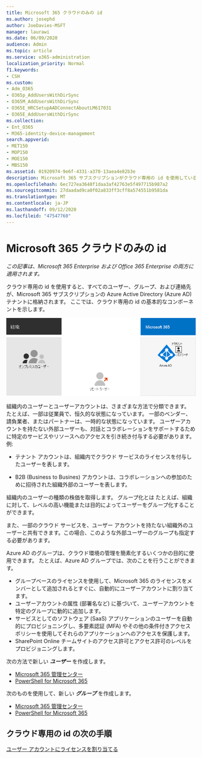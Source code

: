 ```yaml
---
title: Microsoft 365 クラウドのみの id
ms.author: josephd
author: JoeDavies-MSFT
manager: laurawi
ms.date: 06/09/2020
audience: Admin
ms.topic: article
ms.service: o365-administration
localization_priority: Normal
f1.keywords:
- CSH
ms.custom:
- Adm_O365
- O365p_AddUsersWithDirSync
- O365M_AddUsersWithDirSync
- O365E_HRCSetupAADConnectAboutLM617031
- O365E_AddUsersWithDirSync
ms.collection:
- Ent_O365
- M365-identity-device-management
search.appverid:
- MET150
- MOP150
- MOE150
- MBS150
ms.assetid: 01920974-9e6f-4331-a370-13aea4e82b3e
description: Microsoft 365 サブスクリプションがクラウド専用の id を使用しているときに、ユーザーとグループを作成する方法について説明します。
ms.openlocfilehash: 6ec727ea3648f1daa3af42763e5f497715b987a2
ms.sourcegitcommit: 27daadad9ca0f02a833ff3cff8a574551b9581da
ms.translationtype: MT
ms.contentlocale: ja-JP
ms.lasthandoff: 09/12/2020
ms.locfileid: "47547760"
---
```

# <a name="microsoft-365-cloud-only-identity"></a>Microsoft 365 クラウドのみの id

*この記事は、Microsoft 365 Enterprise および Office 365 Enterprise の両方に適用されます。*

クラウド専用の id を使用すると、すべてのユーザー、グループ、および連絡先が、Microsoft 365 サブスクリプションの Azure Active Directory (Azure AD) テナントに格納されます。 ここでは、クラウド専用の id の基本的なコンポーネントを示します。
 
![クラウド専用の id の基本コンポーネント](../media/about-microsoft-365-identity/cloud-only-identity.png)

組織内のユーザーとユーザーアカウントは、さまざまな方法で分類できます。 たとえば、一部は従業員で、恒久的な状態になっています。 一部のベンダー、請負業者、またはパートナーは、一時的な状態になっています。 ユーザーアカウントを持たない外部ユーザーも、対話とコラボレーションをサポートするために特定のサービスやリソースへのアクセスを引き続き付与する必要があります。 例:

- テナント アカウントは、組織内でクラウド サービスのライセンスを付与したユーザーを表します。

- B2B (Business to Busines) アカウントは、コラボレーションへの参加のために招待された組織外部のユーザーを表します。

組織内のユーザーの種類の株価を取得します。 グループ化とは たとえば、組織に対して、レベルの高い機能または目的によってユーザーをグループ化することができます。

また、一部のクラウド サービスを、ユーザー アカウントを持たない組織外のユーザーと共有できます。この場合、このような外部ユーザーのグループも指定する必要があります。

Azure AD のグループは、クラウド環境の管理を簡素化するいくつかの目的に使用できます。 たとえば、Azure AD グループでは、次のことを行うことができます。

- グループベースのライセンスを使用して、Microsoft 365 のライセンスをメンバーとして追加されるとすぐに、自動的にユーザーアカウントに割り当てます。
- ユーザーアカウントの属性 (部署名など) に基づいて、ユーザーアカウントを特定のグループに動的に追加します。
- サービスとしてのソフトウェア (SaaS) アプリケーションのユーザーを自動的にプロビジョニングし、多要素認証 (MFA) やその他の条件付きアクセスポリシーを使用してそれらのアプリケーションへのアクセスを保護します。
- SharePoint Online チームサイトのアクセス許可とアクセス許可のレベルをプロビジョニングします。

次の方法で新しい ***ユーザー*** を作成します。

- [Microsoft 365 管理センター](https://docs.microsoft.com/office365/admin/add-users/add-users)
- [PowerShell for Microsoft 365](create-user-accounts-with-microsoft-365-powershell.md)

次のものを使用して、新しい ***グループ*** を作成します。

- [Microsoft 365 管理センター](https://docs.microsoft.com/office365/admin/create-groups/create-groups)
- [PowerShell for Microsoft 365](manage-microsoft-365-groups-with-powershell.md)


## <a name="next-step-for-cloud-only-identity"></a>クラウド専用の id の次の手順

[ユーザー アカウントにライセンスを割り当てる](assign-licenses-to-user-accounts.md)
